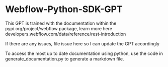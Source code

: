 # Webflow-Python-SDK-GPT
This GPT is trained with the documentation within the pypi.org/project/webflow package, learn more here developers.webflow.com/data/reference/rest-introduction


If there are any issues, file issue here so I can update the GPT accordingly

To access the most up to date documentation using python, use the code in generate_documentation.py to generate a markdown file.
